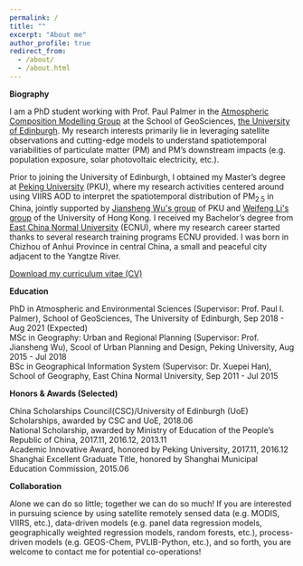 ```yaml
---
permalink: /
title: ""
excerpt: "About me"
author_profile: true
redirect_from: 
  - /about/
  - /about.html
---
```


**Biography**

I am a PhD student working with Prof. Paul Palmer in the [Atmospheric Composition Modelling Group](http://www.palmergroup.org/) at the School of GeoSciences, [the University of Edinburgh](https://www.ed.ac.uk/). My research interests primarily lie in leveraging satellite observations and cutting-edge models to understand spatiotemporal variabilities of particulate matter (PM) and PM’s downstream impacts (e.g. population exposure, solar photovoltaic electricity, etc.).

Prior to joining the University of Edinburgh, I obtained my Master’s degree at [Peking University](https://www.pku.edu.cn/) (PKU), where my research activities centered around using VIIRS AOD to interpret the spatiotemporal distribution of PM<sub>2.5</sub> in China, jointly supported by [Jiansheng Wu's group](http://web.pkusz.edu.cn/wujs) of PKU and [Weifeng Li's group](http://fac.arch.hku.hk/upad/wfli/) of the University of Hong Kong. I received my Bachelor’s degree from [East China Normal University](https://www.ecnu.edu.cn/) (ECNU), where my research career started thanks to several research training programs ECNU provided. I was born in Chizhou of Anhui Province in central China, a small and peaceful city adjacent to the Yangtze River.

[Download my curriculum vitae (CV)](https://feiyao-edinburgh.github.io/files/FeiCV.pdf)

**Education**

PhD in Atmospheric and Environmental Sciences (Supervisor: Prof. Paul I. Palmer), School of GeoSciences, The University of Edinburgh, Sep 2018 - Aug 2021 (Expected)<br/>
MSc in Geography: Urban and Regional Planning (Supervisor: Prof. Jiansheng Wu), Scool of Urban Planning and Design, Peking University, Aug 2015 - Jul 2018<br/>
BSc in Geographical Information System (Supervisor: Dr. Xuepei Han), School of Geography, East China Normal University, Sep 2011 - Jul 2015

**Honors & Awards (Selected)**

China Scholarships Council(CSC)/University of Edinburgh (UoE) Scholarships, awarded by CSC and UoE, 2018.06<br/>
National Scholarship, awarded by Ministry of Education of the People’s Republic of China, 2017.11, 2016.12, 2013.11<br/>
Academic Innovative Award, honored by Peking University, 2017.11, 2016.12<br/>
Shanghai Excellent Graduate Title, honored by Shanghai Municipal Education Commission, 2015.06

**Collaboration**

Alone we can do so little; together we can do so much! If you are interested in pursuing science by using satellite remotely sensed data (e.g. MODIS, VIIRS, etc.), data-driven models (e.g. panel data regression models, geographically weighted regression models, random forests, etc.), process-driven models (e.g. GEOS-Chem, PVLIB-Python, etc.), and so forth, you are welcome to contact me for potential co-operations!

